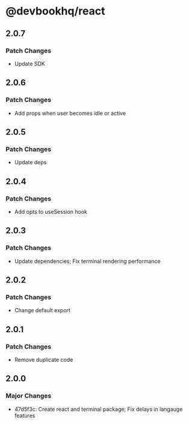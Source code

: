 # @devbookhq/react

## 2.0.7

### Patch Changes

- Update SDK

## 2.0.6

### Patch Changes

- Add props when user becomes idle or active

## 2.0.5

### Patch Changes

- Update deps

## 2.0.4

### Patch Changes

- Add opts to useSession hook

## 2.0.3

### Patch Changes

- Update dependencies; Fix terminal rendering performance

## 2.0.2

### Patch Changes

- Change default export

## 2.0.1

### Patch Changes

- Remove duplicate code

## 2.0.0

### Major Changes

- 47d5f3c: Create react and terminal package; Fix delays in langauge features
